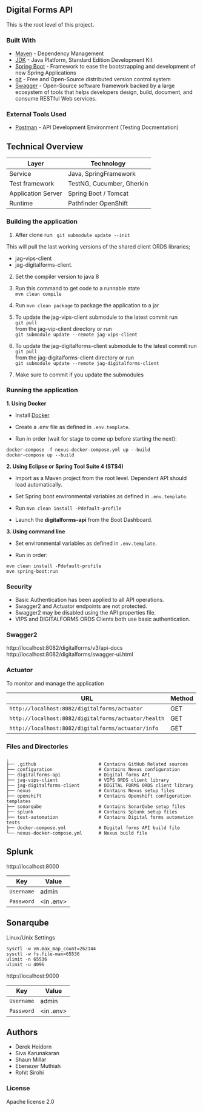 ## Digital Forms API

This is the root level of this project.

### Built With

- [Maven](https://maven.apache.org/) - Dependency Management
- [JDK](http://www.oracle.com/technetwork/java/javase/downloads/jdk8-downloads-2133151.html) - Java Platform, Standard Edition Development Kit
- [Spring Boot](https://spring.io/projects/spring-boot) - Framework to ease the bootstrapping and development of new Spring Applications
- [git](https://git-scm.com/) - Free and Open-Source distributed version control system
- [Swagger](https://swagger.io/) - Open-Source software framework backed by a large ecosystem of tools that helps developers design, build, document, and consume RESTful Web services.

### External Tools Used

- [Postman](https://www.getpostman.com/) - API Development Environment (Testing Docmentation)
 
## Technical Overview

| Layer              | Technology                |
| ------------------ | ------------------------- |
| Service            | Java, SpringFramework     |
| Test framework     | TestNG, Cucumber, Gherkin |
| Application Server | Spring Boot / Tomcat      |
| Runtime            | Pathfinder OpenShift      |

### Building the application

1) After clone run ``` git submodule update --init```  

This will pull the last working versions of the shared client ORDS libraries; 
- jag-vips-client
- jag-digitalforms-client. 

2) Set the compiler version to java 8

3) Run this command to get code to a runnable state  
```mvn clean compile ```  

4) Run ```mvn clean package``` to package the application to a jar

5) To update the jag-vips-client submodule to the latest commit run  
```git pull```   
from the jag-vip-client directory or run  
```git submodule update --remote jag-vips-client```  

6) To update the jag-digitalforms-client submodule to the latest commit run  
```git pull```   
from the jag-digitalforms-client directory or run  
```git submodule update --remote jag-digitalforms-client``` 

7) Make sure to commit if you update the submodules



### Running the application

**1. Using Docker**

- Install [Docker](https://www.docker.com/)

- Create a .env file as defined in `.env.template`.

- Run in order (wait for stage to come up before starting the next):

```
docker-compose -f nexus-docker-compose.yml up --build
docker-compose up --build
```

**2. Using Eclipse or Spring Tool Suite 4 (STS4)**

- Import as a Maven project from the root level. Dependent API should load automatically.

- Set Spring boot environmental variables as defined in `.env.template`.

- Run `mvn clean install -Pdefault-profile`

- Launch the **digitalforms-api** from the Boot Dashboard.

**3. Using command line**

- Set environmental variables as defined in `.env.template`.

- Run in order:

```
mvn clean install -Pdefault-profile
mvn spring-boot:run
```

### Security

- Basic Authentication has been applied to all API operations.
- Swagger2 and Actuator endpoints are not protected.
- Swagger2 may be disabled using the API properties file.
- VIPS and DIGITALFORMS ORDS Clients both use basic authentication.

### Swagger2

http://localhost:8082/digitalforms/v3/api-docs  
http://localhost:8082/digitalforms/swagger-ui.html

### Actuator

To monitor and manage the application

| URL                                                 | Method |
| --------------------------------------------------- | ------ |
| `http://localhost:8082/digitalforms/actuator`       | GET    |
| `http://localhost:8082/digitalforms/actuator/health`| GET    |
| `http://localhost:8082/digitalforms/actuator/info`  | GET    |

### Files and Directories

```
.
├── .github                       # Contains GitHub Related sources
├── configuration                 # Contains Nexus configuration
├── digitalforms-api              # Digital forms API
├── jag-vips-client               # VIPS ORDS client library
├── jag-digitalforms-client       # DIGITAL FORMS ORDS client library
├── nexus                         # Contains Nexus setup files
├── openshift                     # Contains Openshift configuration templates
├── sonarqube                     # Contains SonarQube setup files
├── splunk                        # Contains Splunk setup files
├── test-automation               # Contains Digital forms automation tests
├── docker-compose.yml            # Digital forms API build file
└── nexus-docker-compose.yml      # Nexus build file
```

## Splunk

http://localhost:8000

| Key        | Value     |
| ---------- | --------- |
| `Username` | admin     |
| `Password` | <in .env> |

## Sonarqube

Linux/Unix Settings

```
sysctl -w vm.max_map_count=262144
sysctl -w fs.file-max=65536
ulimit -n 65536
ulimit -u 4096
```

http://localhost:9000

| Key        | Value     |
| ---------- | --------- |
| `Username` | admin     |
| `Password` | <in .env> |

## Authors

- Derek Heidorn
- Siva Karunakaran
- Shaun Millar
- Ebenezer Muthiah
- Rohit Sirohi

### License

Apache license 2.0
